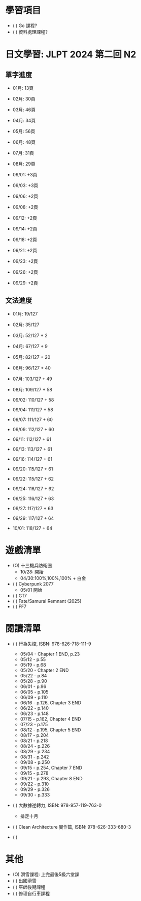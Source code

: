 
# 學習項目

- ( ) Go 課程?
- ( ) 資料處理課程?

# 日文學習: JLPT 2024 第二回 N2

## 單字進度

- 01月: 13頁
- 02月: 30頁
- 03月: 46頁
- 04月: 34頁
- 05月: 56頁
- 06月: 48頁
- 07月: 31頁
- 08月: 29頁

- 09/01: +3頁
- 09/03: +3頁
- 09/06: +2頁
- 09/08: +2頁
- 09/12: +2頁
- 09/14: +2頁
- 09/18: +2頁
- 09/21: +2頁
- 09/23: +2頁
- 09/26: +2頁
- 09/29: +2頁

## 文法進度

- 01月: 19/127
- 02月: 35/127
- 03月: 52/127 + 2
- 04月: 67/127 + 9
- 05月: 82/127 + 20
- 06月: 96/127 + 40
- 07月: 103/127 + 49
- 08月: 109/127 + 58

- 09/02: 110/127 + 58
- 09/04: 111/127 + 58
- 09/07: 111/127 + 60
- 09/09: 112/127 + 60
- 09/11: 112/127 + 61
- 09/13: 113/127 + 61
- 09/16: 114/127 + 61
- 09/20: 115/127 + 61
- 09/22: 115/127 + 62
- 09/24: 116/127 + 62
- 09/25: 116/127 + 63
- 09/27: 117/127 + 63
- 09/29: 117/127 + 64
- 10/01: 118/127 + 64


# 遊戲清單

- (O) 十三機兵防衛圈
  - 10/28: 開始
  - 04/30:100%,100%,100% + 白金
- ( ) Cyberpunk 2077 
  - 05/01 開始
- ( ) GT7
- ( ) Fate/Samurai Remnant (2025)
- ( ) FF7

# 閱讀清單

- ( ) 行為失控, ISBN: 978-626-718-111-9
  - 05/04 - Chapter 1 END, p.23
  - 05/12 - p.55
  - 05/19 - p.68
  - 05/20 - Chapter 2 END
  - 05/22 - p.84
  - 05/28 - p.90
  - 06/01 - p.96
  - 06/05 - p.105
  - 06/09 - p.110
  - 06/16 - p.126, Chapter 3 END
  - 06/22 - p.140
  - 06/23 - p.148
  - 07/15 - p.162, Chapter 4 END
  - 07/23 - p.175
  - 08/12 - p.195, Chapter 5 END
  - 08/17 - p.204
  - 08/21 - p.218
  - 08/24 - p.226
  - 08/29 - p.234
  - 08/31 - p.242
  - 09/08 - p.250
  - 09/15 - p.254, Chapter 7 END
  - 09/15 - p.278
  - 09/21 - p.293, Chapter 8 END
  - 09/22 - p.310
  - 09/29 - p.326
  - 09/30 - p.333
  
- ( ) 大數據逆轉力, ISBN: 978-957-119-763-0
  - 排定十月
- ( ) Clean Architecture 實作篇, ISBN: 978-626-333-680-3
- ( )

# 其他

- (O) 滑雪課程: 上完最後5級六堂課
- ( ) 出國滑雪
- ( ) 巫師後期課程
- ( ) 修理自行車課程

